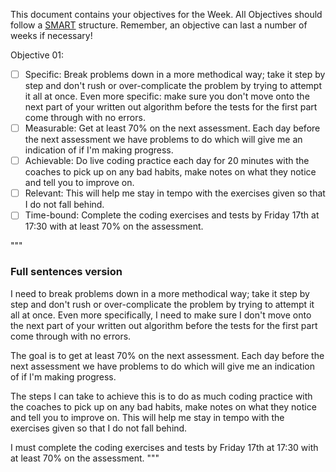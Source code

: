 This document contains your objectives for the Week. All Objectives should follow a [SMART](https://www.forbes.com/advisor/business/smart-goals/) structure. Remember, an objective can last a number of weeks if necessary!


Objective 01:

- [ ] Specific: Break problems down in a more methodical way; take it step by step and don't rush or over-complicate the problem by trying to attempt it all at once. Even more specific: make sure you don't move onto the next part of your written out algorithm before the tests for the first part come through with no errors.
- [ ] Measurable: Get at least 70% on the next assessment. Each day before the next assessment we have problems to do which will give me an indication of if I'm making progress.
- [ ] Achievable: Do live coding practice each day for 20 minutes with the coaches to pick up on any bad habits, make notes on what they notice and tell you to improve on.
- [ ] Relevant: This will help me stay in tempo with the exercises given so that I do not fall behind.
- [ ] Time-bound: Complete the coding exercises and tests by Friday 17th at 17:30 with at least 70% on the assessment.

"""
### Full sentences version

I need to break problems down in a more methodical way; take it step by step and don't rush or over-complicate the problem by trying to attempt it all at once. Even more specifically, I need to make sure I don't move onto the next part of your written out algorithm before the tests for the first part come through with no errors.

The goal is to get at least 70% on the next assessment. Each day before the next assessment we have problems to do which will give me an indication of if I'm making progress.

The steps I can take to achieve this is to do as much coding practice with the coaches to pick up on any bad habits, make notes on what they notice and tell you to improve on. This will help me stay in tempo with the exercises given so that I do not fall behind.

I must complete the coding exercises and tests by Friday 17th at 17:30 with at least 70% on the assessment.
"""